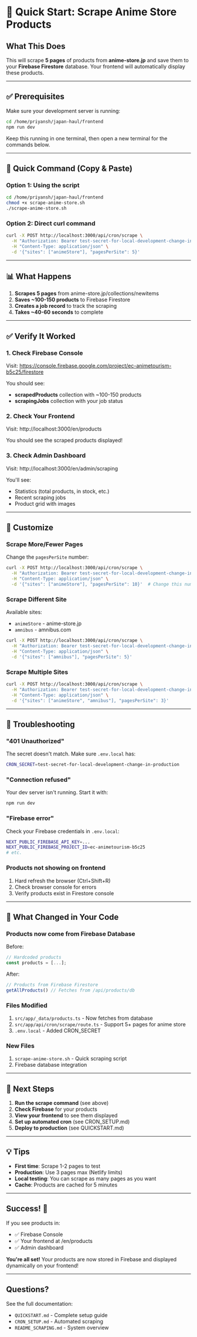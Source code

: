 # 🎌 Quick Start: Scrape Anime Store Products

## What This Does

This will scrape **5 pages** of products from **anime-store.jp** and save them to your **Firebase Firestore** database. Your frontend will automatically display these products.

---

## ✅ Prerequisites

Make sure your development server is running:

```bash
cd /home/priyansh/japan-haul/frontend
npm run dev
```

Keep this running in one terminal, then open a new terminal for the commands below.

---

## 🚀 Quick Command (Copy & Paste)

### Option 1: Using the script

```bash
cd /home/priyansh/japan-haul/frontend
chmod +x scrape-anime-store.sh
./scrape-anime-store.sh
```

### Option 2: Direct curl command

```bash
curl -X POST http://localhost:3000/api/cron/scrape \
  -H "Authorization: Bearer test-secret-for-local-development-change-in-production" \
  -H "Content-Type: application/json" \
  -d '{"sites": ["animeStore"], "pagesPerSite": 5}'
```

---

## 📊 What Happens

1. **Scrapes 5 pages** from anime-store.jp/collections/newitems
2. **Saves ~100-150 products** to Firebase Firestore
3. **Creates a job record** to track the scraping
4. **Takes ~40-60 seconds** to complete

---

## ✅ Verify It Worked

### 1. Check Firebase Console

Visit: https://console.firebase.google.com/project/ec-animetourism-b5c25/firestore

You should see:
- **scrapedProducts** collection with ~100-150 products
- **scrapingJobs** collection with your job status

### 2. Check Your Frontend

Visit: http://localhost:3000/en/products

You should see the scraped products displayed!

### 3. Check Admin Dashboard

Visit: http://localhost:3000/en/admin/scraping

You'll see:
- Statistics (total products, in stock, etc.)
- Recent scraping jobs
- Product grid with images

---

## 🔧 Customize

### Scrape More/Fewer Pages

Change the `pagesPerSite` number:

```bash
curl -X POST http://localhost:3000/api/cron/scrape \
  -H "Authorization: Bearer test-secret-for-local-development-change-in-production" \
  -H "Content-Type: application/json" \
  -d '{"sites": ["animeStore"], "pagesPerSite": 10}'  # Change this number
```

### Scrape Different Site

Available sites:
- `animeStore` - anime-store.jp
- `amnibus` - amnibus.com

```bash
curl -X POST http://localhost:3000/api/cron/scrape \
  -H "Authorization: Bearer test-secret-for-local-development-change-in-production" \
  -H "Content-Type: application/json" \
  -d '{"sites": ["amnibus"], "pagesPerSite": 5}'
```

### Scrape Multiple Sites

```bash
curl -X POST http://localhost:3000/api/cron/scrape \
  -H "Authorization: Bearer test-secret-for-local-development-change-in-production" \
  -H "Content-Type: application/json" \
  -d '{"sites": ["animeStore", "amnibus"], "pagesPerSite": 3}'
```

---

## 🐛 Troubleshooting

### "401 Unauthorized"

The secret doesn't match. Make sure `.env.local` has:
```bash
CRON_SECRET=test-secret-for-local-development-change-in-production
```

### "Connection refused"

Your dev server isn't running. Start it with:
```bash
npm run dev
```

### "Firebase error"

Check your Firebase credentials in `.env.local`:
```bash
NEXT_PUBLIC_FIREBASE_API_KEY=...
NEXT_PUBLIC_FIREBASE_PROJECT_ID=ec-animetourism-b5c25
# etc.
```

### Products not showing on frontend

1. Hard refresh the browser (Ctrl+Shift+R)
2. Check browser console for errors
3. Verify products exist in Firestore console

---

## 📝 What Changed in Your Code

### Products now come from Firebase Database

Before:
```typescript
// Hardcoded products
const products = [...];
```

After:
```typescript
// Products from Firebase Firestore
getAllProducts() // Fetches from /api/products/db
```

### Files Modified

1. `src/app/_data/products.ts` - Now fetches from database
2. `src/app/api/cron/scrape/route.ts` - Support 5+ pages for anime store
3. `.env.local` - Added CRON_SECRET

### New Files

1. `scrape-anime-store.sh` - Quick scraping script
2. Firebase database integration

---

## 🎯 Next Steps

1. **Run the scrape command** (see above)
2. **Check Firebase** for your products
3. **View your frontend** to see them displayed
4. **Set up automated cron** (see CRON_SETUP.md)
5. **Deploy to production** (see QUICKSTART.md)

---

## 💡 Tips

- **First time**: Scrape 1-2 pages to test
- **Production**: Use 3 pages max (Netlify limits)
- **Local testing**: You can scrape as many pages as you want
- **Cache**: Products are cached for 5 minutes

---

## Success! 🎉

If you see products in:
- ✅ Firebase Console
- ✅ Your frontend at /en/products
- ✅ Admin dashboard

**You're all set!** Your products are now stored in Firebase and displayed dynamically on your frontend!

---

## Questions?

See the full documentation:
- `QUICKSTART.md` - Complete setup guide
- `CRON_SETUP.md` - Automated scraping
- `README_SCRAPING.md` - System overview

